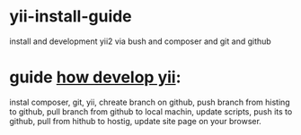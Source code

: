 # yii-install-guide
install and development yii2 via bush and composer and git and github

##
guide [how develop yii](https://github.com/dev-phoenix/yii-install-guide/blob/master/yii-install-manual.md):
=====

instal composer,
git,
yii,
chreate branch on github,
push branch from histing to github,
pull branch from github to local machin,
update scripts,
push its to github,
pull from hithub to hostig,
update site page on your browser.